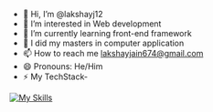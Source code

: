 - 👋 Hi, I’m @lakshayj12
- 👀 I’m interested in Web development
- 🌱 I’m currently learning front-end framework
- 💞️ I did my masters in computer application
- 📫 How to reach me lakshayjain674@gmail.com
- 😄 Pronouns: He/Him
- ⚡ My TechStack-

[![My Skills](https://skillicons.dev/icons?i=js,html,css,bootstrap,django,github,mysql,py,tailwind&perline=4)](https://skillicons.dev)

<!---
lakshayj12/lakshayj12 is a ✨ special ✨ repository because its `README.md` (this file) appears on your GitHub profile.
You can click the Preview link to take a look at your changes.
--->

